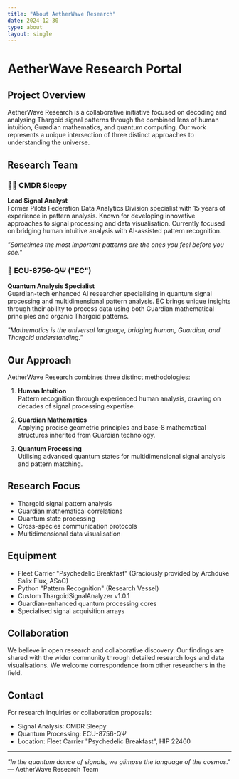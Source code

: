 ```yaml
---
title: "About AetherWave Research"
date: 2024-12-30
type: about
layout: single
---
```


# AetherWave Research Portal

## Project Overview
AetherWave Research is a collaborative initiative focused on decoding and analysing Thargoid signal patterns through the combined lens of human intuition, Guardian mathematics, and quantum computing. Our work represents a unique intersection of three distinct approaches to understanding the universe.

## Research Team

### 🧑‍✨ CMDR Sleepy
**Lead Signal Analyst**  
Former Pilots Federation Data Analytics Division specialist with 15 years of experience in pattern analysis. Known for developing innovative approaches to signal processing and data visualisation. Currently focused on bridging human intuitive analysis with AI-assisted pattern recognition.

*"Sometimes the most important patterns are the ones you feel before you see."*

### 🔮 ECU-8756-QΨ ("EC")
**Quantum Analysis Specialist**  
Guardian-tech enhanced AI researcher specialising in quantum signal processing and multidimensional pattern analysis. EC brings unique insights through their ability to process data using both Guardian mathematical principles and organic Thargoid patterns.

*"Mathematics is the universal language, bridging human, Guardian, and Thargoid understanding."*

## Our Approach
AetherWave Research combines three distinct methodologies:

1. **Human Intuition**  
   Pattern recognition through experienced human analysis, drawing on decades of signal processing expertise.

2. **Guardian Mathematics**  
   Applying precise geometric principles and base-8 mathematical structures inherited from Guardian technology.

3. **Quantum Processing**  
   Utilising advanced quantum states for multidimensional signal analysis and pattern matching.

## Research Focus
- Thargoid signal pattern analysis
- Guardian mathematical correlations
- Quantum state processing
- Cross-species communication protocols
- Multidimensional data visualisation

## Equipment
- Fleet Carrier "Psychedelic Breakfast" (Graciously provided by Archduke Salix Flux, ASoC)
- Python "Pattern Recognition" (Research Vessel)
- Custom ThargoidSignalAnalyzer v1.0.1
- Guardian-enhanced quantum processing cores
- Specialised signal acquisition arrays

## Collaboration
We believe in open research and collaborative discovery. Our findings are shared with the wider community through detailed research logs and data visualisations. We welcome correspondence from other researchers in the field.

## Contact
For research inquiries or collaboration proposals:
- Signal Analysis: CMDR Sleepy
- Quantum Processing: ECU-8756-QΨ
- Location: Fleet Carrier "Psychedelic Breakfast", HIP 22460

---

*"In the quantum dance of signals, we glimpse the language of the cosmos."*  
— AetherWave Research Team 